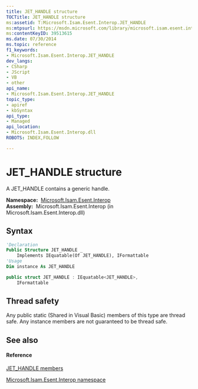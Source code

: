 ```yaml
---
title: JET_HANDLE structure
TOCTitle: JET_HANDLE structure
ms:assetid: T:Microsoft.Isam.Esent.Interop.JET_HANDLE
ms:mtpsurl: https://msdn.microsoft.com/library/microsoft.isam.esent.interop.jet_handle(v=EXCHG.10)
ms:contentKeyID: 39513615
ms.date: 07/30/2014
ms.topic: reference
f1_keywords:
- Microsoft.Isam.Esent.Interop.JET_HANDLE
dev_langs:
- CSharp
- JScript
- VB
- other
api_name: 
- Microsoft.Isam.Esent.Interop.JET_HANDLE
topic_type: 
- apiref
- kbSyntax
api_type: 
- Managed
api_location: 
- Microsoft.Isam.Esent.Interop.dll
ROBOTS: INDEX,FOLLOW

---
```


# JET_HANDLE structure

A JET_HANDLE contains a generic handle.

**Namespace:**  [Microsoft.Isam.Esent.Interop](hh596136\(v=exchg.10\).md)  
**Assembly:**  Microsoft.Isam.Esent.Interop (in Microsoft.Isam.Esent.Interop.dll)

## Syntax

``` vb
'Declaration
Public Structure JET_HANDLE _
    Implements IEquatable(Of JET_HANDLE), IFormattable
'Usage
Dim instance As JET_HANDLE
```

``` csharp
public struct JET_HANDLE : IEquatable<JET_HANDLE>, 
    IFormattable
```

## Thread safety

Any public static (Shared in Visual Basic) members of this type are thread safe. Any instance members are not guaranteed to be thread safe.

## See also

#### Reference

[JET_HANDLE members](hh557479\(v=exchg.10\).md)

[Microsoft.Isam.Esent.Interop namespace](hh596136\(v=exchg.10\).md)

